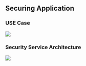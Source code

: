 <h2>Securing Application  </h2>
<h3> USE Case </h3>
<img src="ScreenShot/usecase">
<h3> Security Service Architecture </h3>
<img src="ScreenShot/securityServiceArchitect.png"/>
